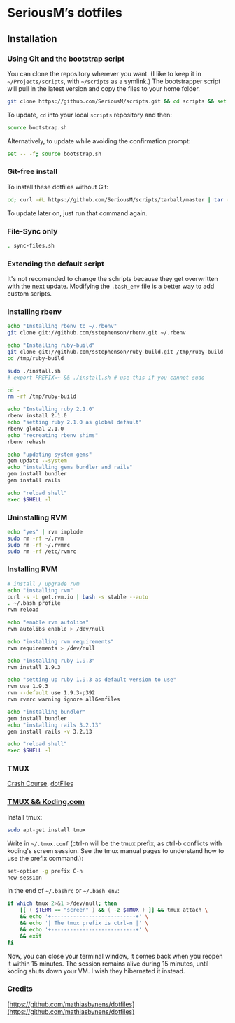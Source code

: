 # SeriousM’s dotfiles

## Installation

### Using Git and the bootstrap script

You can clone the repository wherever you want. (I like to keep it in `~/Projects/scripts`, with `~/scripts` as a symlink.) The bootstrapper script will pull in the latest version and copy the files to your home folder.

```bash
git clone https://github.com/SeriousM/scripts.git && cd scripts && set -- -f && source bootstrap.sh ; cd .. ; rm -rf scripts
```

To update, `cd` into your local `scripts` repository and then:

```bash
source bootstrap.sh
```

Alternatively, to update while avoiding the confirmation prompt:

```bash
set -- -f; source bootstrap.sh
```

### Git-free install

To install these dotfiles without Git:

```bash
cd; curl -#L https://github.com/SeriousM/scripts/tarball/master | tar -xzv --strip-components 1 --exclude={README.md,bootstrap.sh,apt-install.sh,sync-files.sh,auth-check.sh}
```

To update later on, just run that command again.

### File-Sync only

```bash
. sync-files.sh
```

### Extending the default script

It's not recomended to change the schripts because they get overwritten with the next update.
Modifying the `.bash_env` file is a better way to add custom scripts.

### Installing rbenv

```bash
echo "Installing rbenv to ~/.rbenv"
git clone git://github.com/sstephenson/rbenv.git ~/.rbenv

echo "Installing ruby-build"
git clone git://github.com/sstephenson/ruby-build.git /tmp/ruby-build
cd /tmp/ruby-build

sudo ./install.sh
# export PREFIX=~ && ./install.sh # use this if you cannot sudo

cd -
rm -rf /tmp/ruby-build

echo "Installing ruby 2.1.0"
rbenv install 2.1.0
echo "setting ruby 2.1.0 as global default"
rbenv global 2.1.0
echo "recreating rbenv shims"
rbenv rehash

echo "updating system gems"
gem update --system
echo "installing gems bundler and rails"
gem install bundler
gem install rails

echo "reload shell"
exec $SHELL -l
```

### Uninstalling RVM
```bash
echo "yes" | rvm implode
sudo rm -rf ~/.rvm
sudo rm -rf ~/.rvmrc
sudo rm -rf /etc/rvmrc
```

### Installing RVM

```bash
# install / upgrade rvm
echo "installing rvm"
curl -s -L get.rvm.io | bash -s stable --auto
. ~/.bash_profile
rvm reload

echo "enable rvm autolibs"
rvm autolibs enable > /dev/null

echo "installing rvm requirements"
rvm requirements > /dev/null

echo "installing ruby 1.9.3"
rvm install 1.9.3

echo "setting up ruby 1.9.3 as default version to use"
rvm use 1.9.3
rvm --default use 1.9.3-p392
rvm rvmrc warning ignore allGemfiles

echo "installing bundler"
gem install bundler
echo "installing rails 3.2.13"
gem install rails -v 3.2.13

echo "reload shell"
exec $SHELL -l
```

### TMUX

[Crash Course](http://robots.thoughtbot.com/a-tmux-crash-course), [dotFiles](https://github.com/fatih/dotfiles/blob/master/tmuxconf)

### [TMUX && Koding.com](https://koding.com/Activity/keeping-your-shell-session-alive-with-tmux)

Install tmux:
```bash
sudo apt-get install tmux
```
Write in `~/.tmux.conf` (ctrl-n will be the tmux prefix, as ctrl-b conflicts with koding's screen session. See the tmux manual pages to understand how to use the prefix command.):
```bash
set-option -g prefix C-n
new-session
```
In the end of `~/.bashrc` or `~/.bash_env`:
```bash
if which tmux 2>&1 >/dev/null; then
    [[ ( $TERM == "screen" ) && ( -z $TMUX ) ]] && tmux attach \
    && echo '+---------------------------+' \
    && echo '| The tmux prefix is ctrl-n |' \
    && echo '+---------------------------+' \
    && exit
fi
```
Now, you can close your terminal window, it comes back when you reopen it within 15 minutes. The session remains alive during 15 minutes, until koding shuts down your VM. I wish they hibernated it instead.

### Credits
[https://github.com/mathiasbynens/dotfiles](https://github.com/mathiasbynens/dotfiles)
